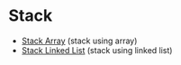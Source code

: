 # Stack

- [Stack Array](/stackArray/) (stack using array)
- [Stack Linked List](/stackLinkedList/) (stack using linked list)
